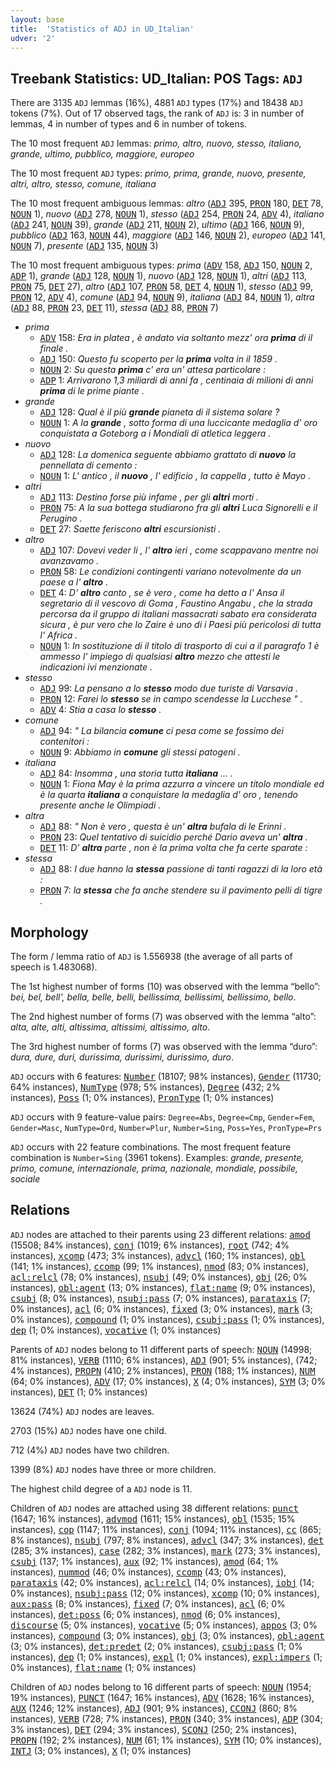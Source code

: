 ```yaml
---
layout: base
title:  'Statistics of ADJ in UD_Italian'
udver: '2'
---
```


## Treebank Statistics: UD_Italian: POS Tags: `ADJ`

There are 3135 `ADJ` lemmas (16%), 4881 `ADJ` types (17%) and 18438 `ADJ` tokens (7%).
Out of 17 observed tags, the rank of `ADJ` is: 3 in number of lemmas, 4 in number of types and 6 in number of tokens.

The 10 most frequent `ADJ` lemmas: <em>primo, altro, nuovo, stesso, italiano, grande, ultimo, pubblico, maggiore, europeo</em>

The 10 most frequent `ADJ` types:  <em>primo, prima, grande, nuovo, presente, altri, altro, stesso, comune, italiana</em>

The 10 most frequent ambiguous lemmas: <em>altro</em> (<tt><a href="it-pos-ADJ.html">ADJ</a></tt> 395, <tt><a href="it-pos-PRON.html">PRON</a></tt> 180, <tt><a href="it-pos-DET.html">DET</a></tt> 78, <tt><a href="it-pos-NOUN.html">NOUN</a></tt> 1), <em>nuovo</em> (<tt><a href="it-pos-ADJ.html">ADJ</a></tt> 278, <tt><a href="it-pos-NOUN.html">NOUN</a></tt> 1), <em>stesso</em> (<tt><a href="it-pos-ADJ.html">ADJ</a></tt> 254, <tt><a href="it-pos-PRON.html">PRON</a></tt> 24, <tt><a href="it-pos-ADV.html">ADV</a></tt> 4), <em>italiano</em> (<tt><a href="it-pos-ADJ.html">ADJ</a></tt> 241, <tt><a href="it-pos-NOUN.html">NOUN</a></tt> 39), <em>grande</em> (<tt><a href="it-pos-ADJ.html">ADJ</a></tt> 211, <tt><a href="it-pos-NOUN.html">NOUN</a></tt> 2), <em>ultimo</em> (<tt><a href="it-pos-ADJ.html">ADJ</a></tt> 166, <tt><a href="it-pos-NOUN.html">NOUN</a></tt> 9), <em>pubblico</em> (<tt><a href="it-pos-ADJ.html">ADJ</a></tt> 163, <tt><a href="it-pos-NOUN.html">NOUN</a></tt> 44), <em>maggiore</em> (<tt><a href="it-pos-ADJ.html">ADJ</a></tt> 146, <tt><a href="it-pos-NOUN.html">NOUN</a></tt> 2), <em>europeo</em> (<tt><a href="it-pos-ADJ.html">ADJ</a></tt> 141, <tt><a href="it-pos-NOUN.html">NOUN</a></tt> 7), <em>presente</em> (<tt><a href="it-pos-ADJ.html">ADJ</a></tt> 135, <tt><a href="it-pos-NOUN.html">NOUN</a></tt> 3)

The 10 most frequent ambiguous types:  <em>prima</em> (<tt><a href="it-pos-ADV.html">ADV</a></tt> 158, <tt><a href="it-pos-ADJ.html">ADJ</a></tt> 150, <tt><a href="it-pos-NOUN.html">NOUN</a></tt> 2, <tt><a href="it-pos-ADP.html">ADP</a></tt> 1), <em>grande</em> (<tt><a href="it-pos-ADJ.html">ADJ</a></tt> 128, <tt><a href="it-pos-NOUN.html">NOUN</a></tt> 1), <em>nuovo</em> (<tt><a href="it-pos-ADJ.html">ADJ</a></tt> 128, <tt><a href="it-pos-NOUN.html">NOUN</a></tt> 1), <em>altri</em> (<tt><a href="it-pos-ADJ.html">ADJ</a></tt> 113, <tt><a href="it-pos-PRON.html">PRON</a></tt> 75, <tt><a href="it-pos-DET.html">DET</a></tt> 27), <em>altro</em> (<tt><a href="it-pos-ADJ.html">ADJ</a></tt> 107, <tt><a href="it-pos-PRON.html">PRON</a></tt> 58, <tt><a href="it-pos-DET.html">DET</a></tt> 4, <tt><a href="it-pos-NOUN.html">NOUN</a></tt> 1), <em>stesso</em> (<tt><a href="it-pos-ADJ.html">ADJ</a></tt> 99, <tt><a href="it-pos-PRON.html">PRON</a></tt> 12, <tt><a href="it-pos-ADV.html">ADV</a></tt> 4), <em>comune</em> (<tt><a href="it-pos-ADJ.html">ADJ</a></tt> 94, <tt><a href="it-pos-NOUN.html">NOUN</a></tt> 9), <em>italiana</em> (<tt><a href="it-pos-ADJ.html">ADJ</a></tt> 84, <tt><a href="it-pos-NOUN.html">NOUN</a></tt> 1), <em>altra</em> (<tt><a href="it-pos-ADJ.html">ADJ</a></tt> 88, <tt><a href="it-pos-PRON.html">PRON</a></tt> 23, <tt><a href="it-pos-DET.html">DET</a></tt> 11), <em>stessa</em> (<tt><a href="it-pos-ADJ.html">ADJ</a></tt> 88, <tt><a href="it-pos-PRON.html">PRON</a></tt> 7)


* <em>prima</em>
  * <tt><a href="it-pos-ADV.html">ADV</a></tt> 158: <em>Era in platea , è andato via soltanto mezz' ora <b>prima</b> di il finale .</em>
  * <tt><a href="it-pos-ADJ.html">ADJ</a></tt> 150: <em>Questo fu scoperto per la <b>prima</b> volta in il 1859 .</em>
  * <tt><a href="it-pos-NOUN.html">NOUN</a></tt> 2: <em>Su questa <b>prima</b> c' era un' attesa particolare :</em>
  * <tt><a href="it-pos-ADP.html">ADP</a></tt> 1: <em>Arrivarono 1,3 miliardi di anni fa , centinaia di milioni di anni <b>prima</b> di le prime piante .</em>
* <em>grande</em>
  * <tt><a href="it-pos-ADJ.html">ADJ</a></tt> 128: <em>Qual è il più <b>grande</b> pianeta di il sistema solare ?</em>
  * <tt><a href="it-pos-NOUN.html">NOUN</a></tt> 1: <em>A la <b>grande</b> , sotto forma di una luccicante medaglia d' oro conquistata a Goteborg a i Mondiali di atletica leggera .</em>
* <em>nuovo</em>
  * <tt><a href="it-pos-ADJ.html">ADJ</a></tt> 128: <em>La domenica seguente abbiamo grattato di <b>nuovo</b> la pennellata di cemento :</em>
  * <tt><a href="it-pos-NOUN.html">NOUN</a></tt> 1: <em>L' antico , il <b>nuovo</b> , l' edificio , la cappella , tutto è Mayo .</em>
* <em>altri</em>
  * <tt><a href="it-pos-ADJ.html">ADJ</a></tt> 113: <em>Destino forse più infame , per gli <b>altri</b> morti .</em>
  * <tt><a href="it-pos-PRON.html">PRON</a></tt> 75: <em>A la sua bottega studiarono fra gli <b>altri</b> Luca Signorelli e il Perugino .</em>
  * <tt><a href="it-pos-DET.html">DET</a></tt> 27: <em>Saette feriscono <b>altri</b> escursionisti .</em>
* <em>altro</em>
  * <tt><a href="it-pos-ADJ.html">ADJ</a></tt> 107: <em>Dovevi veder li , l' <b>altro</b> ieri , come scappavano mentre noi avanzavamo .</em>
  * <tt><a href="it-pos-PRON.html">PRON</a></tt> 58: <em>Le condizioni contingenti variano notevolmente da un paese a l' <b>altro</b> .</em>
  * <tt><a href="it-pos-DET.html">DET</a></tt> 4: <em>D' <b>altro</b> canto , se è vero , come ha detto a l' Ansa il segretario di il vescovo di Goma , Faustino Angabu , che la strada percorsa da il gruppo di italiani massacrati sabato era considerata sicura , è pur vero che lo Zaire è uno di i Paesi più pericolosi di tutta l' Africa .</em>
  * <tt><a href="it-pos-NOUN.html">NOUN</a></tt> 1: <em>In sostituzione di il titolo di trasporto di cui a il paragrafo 1 è ammesso l' impiego di qualsiasi <b>altro</b> mezzo che attesti le indicazioni ivi menzionate .</em>
* <em>stesso</em>
  * <tt><a href="it-pos-ADJ.html">ADJ</a></tt> 99: <em>La pensano a lo <b>stesso</b> modo due turiste di Varsavia .</em>
  * <tt><a href="it-pos-PRON.html">PRON</a></tt> 12: <em>Farei lo <b>stesso</b> se in campo scendesse la Lucchese " .</em>
  * <tt><a href="it-pos-ADV.html">ADV</a></tt> 4: <em>Stia a casa lo <b>stesso</b> .</em>
* <em>comune</em>
  * <tt><a href="it-pos-ADJ.html">ADJ</a></tt> 94: <em>" La bilancia <b>comune</b> ci pesa come se fossimo dei contenitori :</em>
  * <tt><a href="it-pos-NOUN.html">NOUN</a></tt> 9: <em>Abbiamo in <b>comune</b> gli stessi patogeni .</em>
* <em>italiana</em>
  * <tt><a href="it-pos-ADJ.html">ADJ</a></tt> 84: <em>Insomma , una storia tutta <b>italiana</b> ... .</em>
  * <tt><a href="it-pos-NOUN.html">NOUN</a></tt> 1: <em>Fiona May è la prima azzurra a vincere un titolo mondiale ed è la quarta <b>italiana</b> a conquistare la medaglia d' oro , tenendo presente anche le Olimpiadi .</em>
* <em>altra</em>
  * <tt><a href="it-pos-ADJ.html">ADJ</a></tt> 88: <em>" Non è vero , questa è un' <b>altra</b> bufala di le Erinni .</em>
  * <tt><a href="it-pos-PRON.html">PRON</a></tt> 23: <em>Quel tentativo di suicidio perché Dario aveva un' <b>altra</b> .</em>
  * <tt><a href="it-pos-DET.html">DET</a></tt> 11: <em>D' <b>altra</b> parte , non è la prima volta che fa certe sparate :</em>
* <em>stessa</em>
  * <tt><a href="it-pos-ADJ.html">ADJ</a></tt> 88: <em>I due hanno la <b>stessa</b> passione di tanti ragazzi di la loro età :</em>
  * <tt><a href="it-pos-PRON.html">PRON</a></tt> 7: <em>la <b>stessa</b> che fa anche stendere su il pavimento pelli di tigre .</em>

## Morphology

The form / lemma ratio of `ADJ` is 1.556938 (the average of all parts of speech is 1.483068).

The 1st highest number of forms (10) was observed with the lemma “bello”: <em>bei, bel, bell', bella, belle, belli, bellissima, bellissimi, bellissimo, bello</em>.

The 2nd highest number of forms (7) was observed with the lemma “alto”: <em>alta, alte, alti, altissima, altissimi, altissimo, alto</em>.

The 3rd highest number of forms (7) was observed with the lemma “duro”: <em>dura, dure, duri, durissima, durissimi, durissimo, duro</em>.

`ADJ` occurs with 6 features: <tt><a href="it-feat-Number.html">Number</a></tt> (18107; 98% instances), <tt><a href="it-feat-Gender.html">Gender</a></tt> (11730; 64% instances), <tt><a href="it-feat-NumType.html">NumType</a></tt> (978; 5% instances), <tt><a href="it-feat-Degree.html">Degree</a></tt> (432; 2% instances), <tt><a href="it-feat-Poss.html">Poss</a></tt> (1; 0% instances), <tt><a href="it-feat-PronType.html">PronType</a></tt> (1; 0% instances)

`ADJ` occurs with 9 feature-value pairs: `Degree=Abs`, `Degree=Cmp`, `Gender=Fem`, `Gender=Masc`, `NumType=Ord`, `Number=Plur`, `Number=Sing`, `Poss=Yes`, `PronType=Prs`

`ADJ` occurs with 22 feature combinations.
The most frequent feature combination is `Number=Sing` (3961 tokens).
Examples: <em>grande, presente, primo, comune, internazionale, prima, nazionale, mondiale, possibile, sociale</em>


## Relations

`ADJ` nodes are attached to their parents using 23 different relations: <tt><a href="it-dep-amod.html">amod</a></tt> (15508; 84% instances), <tt><a href="it-dep-conj.html">conj</a></tt> (1019; 6% instances), <tt><a href="it-dep-root.html">root</a></tt> (742; 4% instances), <tt><a href="it-dep-xcomp.html">xcomp</a></tt> (473; 3% instances), <tt><a href="it-dep-advcl.html">advcl</a></tt> (160; 1% instances), <tt><a href="it-dep-obl.html">obl</a></tt> (141; 1% instances), <tt><a href="it-dep-ccomp.html">ccomp</a></tt> (99; 1% instances), <tt><a href="it-dep-nmod.html">nmod</a></tt> (83; 0% instances), <tt><a href="it-dep-acl-relcl.html">acl:relcl</a></tt> (78; 0% instances), <tt><a href="it-dep-nsubj.html">nsubj</a></tt> (49; 0% instances), <tt><a href="it-dep-obj.html">obj</a></tt> (26; 0% instances), <tt><a href="it-dep-obl-agent.html">obl:agent</a></tt> (13; 0% instances), <tt><a href="it-dep-flat-name.html">flat:name</a></tt> (9; 0% instances), <tt><a href="it-dep-csubj.html">csubj</a></tt> (8; 0% instances), <tt><a href="it-dep-nsubj-pass.html">nsubj:pass</a></tt> (7; 0% instances), <tt><a href="it-dep-parataxis.html">parataxis</a></tt> (7; 0% instances), <tt><a href="it-dep-acl.html">acl</a></tt> (6; 0% instances), <tt><a href="it-dep-fixed.html">fixed</a></tt> (3; 0% instances), <tt><a href="it-dep-mark.html">mark</a></tt> (3; 0% instances), <tt><a href="it-dep-compound.html">compound</a></tt> (1; 0% instances), <tt><a href="it-dep-csubj-pass.html">csubj:pass</a></tt> (1; 0% instances), <tt><a href="it-dep-dep.html">dep</a></tt> (1; 0% instances), <tt><a href="it-dep-vocative.html">vocative</a></tt> (1; 0% instances)

Parents of `ADJ` nodes belong to 11 different parts of speech: <tt><a href="it-pos-NOUN.html">NOUN</a></tt> (14998; 81% instances), <tt><a href="it-pos-VERB.html">VERB</a></tt> (1110; 6% instances), <tt><a href="it-pos-ADJ.html">ADJ</a></tt> (901; 5% instances),  (742; 4% instances), <tt><a href="it-pos-PROPN.html">PROPN</a></tt> (410; 2% instances), <tt><a href="it-pos-PRON.html">PRON</a></tt> (188; 1% instances), <tt><a href="it-pos-NUM.html">NUM</a></tt> (64; 0% instances), <tt><a href="it-pos-ADV.html">ADV</a></tt> (17; 0% instances), <tt><a href="it-pos-X.html">X</a></tt> (4; 0% instances), <tt><a href="it-pos-SYM.html">SYM</a></tt> (3; 0% instances), <tt><a href="it-pos-DET.html">DET</a></tt> (1; 0% instances)

13624 (74%) `ADJ` nodes are leaves.

2703 (15%) `ADJ` nodes have one child.

712 (4%) `ADJ` nodes have two children.

1399 (8%) `ADJ` nodes have three or more children.

The highest child degree of a `ADJ` node is 11.

Children of `ADJ` nodes are attached using 38 different relations: <tt><a href="it-dep-punct.html">punct</a></tt> (1647; 16% instances), <tt><a href="it-dep-advmod.html">advmod</a></tt> (1611; 15% instances), <tt><a href="it-dep-obl.html">obl</a></tt> (1535; 15% instances), <tt><a href="it-dep-cop.html">cop</a></tt> (1147; 11% instances), <tt><a href="it-dep-conj.html">conj</a></tt> (1094; 11% instances), <tt><a href="it-dep-cc.html">cc</a></tt> (865; 8% instances), <tt><a href="it-dep-nsubj.html">nsubj</a></tt> (797; 8% instances), <tt><a href="it-dep-advcl.html">advcl</a></tt> (347; 3% instances), <tt><a href="it-dep-det.html">det</a></tt> (285; 3% instances), <tt><a href="it-dep-case.html">case</a></tt> (282; 3% instances), <tt><a href="it-dep-mark.html">mark</a></tt> (273; 3% instances), <tt><a href="it-dep-csubj.html">csubj</a></tt> (137; 1% instances), <tt><a href="it-dep-aux.html">aux</a></tt> (92; 1% instances), <tt><a href="it-dep-amod.html">amod</a></tt> (64; 1% instances), <tt><a href="it-dep-nummod.html">nummod</a></tt> (46; 0% instances), <tt><a href="it-dep-ccomp.html">ccomp</a></tt> (43; 0% instances), <tt><a href="it-dep-parataxis.html">parataxis</a></tt> (42; 0% instances), <tt><a href="it-dep-acl-relcl.html">acl:relcl</a></tt> (14; 0% instances), <tt><a href="it-dep-iobj.html">iobj</a></tt> (14; 0% instances), <tt><a href="it-dep-nsubj-pass.html">nsubj:pass</a></tt> (12; 0% instances), <tt><a href="it-dep-xcomp.html">xcomp</a></tt> (10; 0% instances), <tt><a href="it-dep-aux-pass.html">aux:pass</a></tt> (8; 0% instances), <tt><a href="it-dep-fixed.html">fixed</a></tt> (7; 0% instances), <tt><a href="it-dep-acl.html">acl</a></tt> (6; 0% instances), <tt><a href="it-dep-det-poss.html">det:poss</a></tt> (6; 0% instances), <tt><a href="it-dep-nmod.html">nmod</a></tt> (6; 0% instances), <tt><a href="it-dep-discourse.html">discourse</a></tt> (5; 0% instances), <tt><a href="it-dep-vocative.html">vocative</a></tt> (5; 0% instances), <tt><a href="it-dep-appos.html">appos</a></tt> (3; 0% instances), <tt><a href="it-dep-compound.html">compound</a></tt> (3; 0% instances), <tt><a href="it-dep-obj.html">obj</a></tt> (3; 0% instances), <tt><a href="it-dep-obl-agent.html">obl:agent</a></tt> (3; 0% instances), <tt><a href="it-dep-det-predet.html">det:predet</a></tt> (2; 0% instances), <tt><a href="it-dep-csubj-pass.html">csubj:pass</a></tt> (1; 0% instances), <tt><a href="it-dep-dep.html">dep</a></tt> (1; 0% instances), <tt><a href="it-dep-expl.html">expl</a></tt> (1; 0% instances), <tt><a href="it-dep-expl-impers.html">expl:impers</a></tt> (1; 0% instances), <tt><a href="it-dep-flat-name.html">flat:name</a></tt> (1; 0% instances)

Children of `ADJ` nodes belong to 16 different parts of speech: <tt><a href="it-pos-NOUN.html">NOUN</a></tt> (1954; 19% instances), <tt><a href="it-pos-PUNCT.html">PUNCT</a></tt> (1647; 16% instances), <tt><a href="it-pos-ADV.html">ADV</a></tt> (1628; 16% instances), <tt><a href="it-pos-AUX.html">AUX</a></tt> (1246; 12% instances), <tt><a href="it-pos-ADJ.html">ADJ</a></tt> (901; 9% instances), <tt><a href="it-pos-CCONJ.html">CCONJ</a></tt> (860; 8% instances), <tt><a href="it-pos-VERB.html">VERB</a></tt> (728; 7% instances), <tt><a href="it-pos-PRON.html">PRON</a></tt> (340; 3% instances), <tt><a href="it-pos-ADP.html">ADP</a></tt> (304; 3% instances), <tt><a href="it-pos-DET.html">DET</a></tt> (294; 3% instances), <tt><a href="it-pos-SCONJ.html">SCONJ</a></tt> (250; 2% instances), <tt><a href="it-pos-PROPN.html">PROPN</a></tt> (192; 2% instances), <tt><a href="it-pos-NUM.html">NUM</a></tt> (61; 1% instances), <tt><a href="it-pos-SYM.html">SYM</a></tt> (10; 0% instances), <tt><a href="it-pos-INTJ.html">INTJ</a></tt> (3; 0% instances), <tt><a href="it-pos-X.html">X</a></tt> (1; 0% instances)

